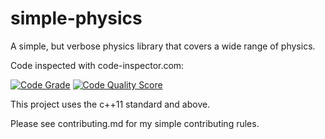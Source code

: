 # simple-physics
A simple, but verbose physics library that covers a wide range of physics.

Code inspected with code-inspector.com:

[![Code Grade](<https://www.code-inspector.com/project/29293/score/svg>)](<https://frontend.code-inspector.com/project/29293/dashboard>)
[![Code Quality Score](<https://www.code-inspector.com/project/29293/status/svg>)](<https://frontend.code-inspector.com/project/29293/dashboard>)

This project uses the c++11 standard and above.

Please see contributing.md for my simple contributing rules.
